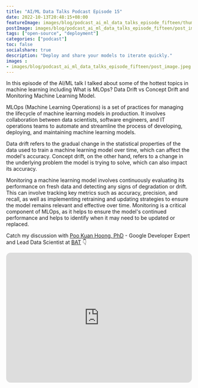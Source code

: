 ```yaml
---
title: "AI/ML Data Talks Podcast Episode 15"
date: 2022-10-13T20:48:15+08:00
featureImage: images/blog/podcast_ai_ml_data_talks_episode_fifteen/thumbnail.gif
postImage: images/blog/podcast_ai_ml_data_talks_episode_fifteen/post_image.jpeg
tags: ["open-source", "deployment"]
categories: ["podcast"]
toc: false
socialshare: true
description: "Deploy and share your models to iterate quickly."
images : 
- images/blog/podcast_ai_ml_data_talks_episode_fifteen/post_image.jpeg
---
```


In this episode of the AI/ML talk I talked about some of the hottest topics in machine learning including 
What is MLOps?
Data Drift vs Concept Drift and 
Monitoring Machine Learning Model.

MLOps (Machine Learning Operations) is a set of practices for managing the lifecycle of machine learning models in production. It involves collaboration between data scientists, software engineers, and IT operations teams to automate and streamline the process of developing, deploying, and maintaining machine learning models.

Data drift refers to the gradual change in the statistical properties of the data used to train a machine learning model over time, which can affect the model's accuracy. Concept drift, on the other hand, refers to a change in the underlying problem the model is trying to solve, which can also impact its accuracy.

Monitoring a machine learning model involves continuously evaluating its performance on fresh data and detecting any signs of degradation or drift. This can involve tracking key metrics such as accuracy, precision, and recall, as well as implementing retraining and updating strategies to ensure the model remains relevant and effective over time. Monitoring is a critical component of MLOps, as it helps to ensure the model's continued performance and helps to identify when it may need to be updated or replaced.

Catch my discussion with [Poo Kuan Hoong, PhD](https://www.linkedin.com/in/kuanhoong/) - Google Developer Expert and Lead Data Scientist at [BAT](https://www.linkedin.com/company/british-american-tobacco/) 👇
<iframe style="border-radius:12px" src="https://open.spotify.com/embed/episode/3IWktvF7Q6Dmem8QbP20FT?utm_source=generator&theme=0" width="100%" height="352" frameBorder="0" allowfullscreen="" allow="autoplay; clipboard-write; encrypted-media; fullscreen; picture-in-picture" loading="lazy"></iframe>